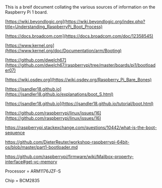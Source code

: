 This is a breif document collating the various sources of information on the Raspberry Pi 1 board.

[https://wiki.beyondlogic.org](https://wiki.beyondlogic.org/index.php?title=Understanding_RaspberryPi_Boot_Process)

[https://docs.broadcom.com](https://docs.broadcom.com/doc/12358545)

[https://www.kernel.org](https://www.kernel.org/doc/Documentation/arm/Booting)

[https://github.com/dwelch67](https://github.com/dwelch67/raspberrypi/tree/master/boards/pi1/bootloader07)

[https://wiki.osdev.org](https://wiki.osdev.org/Raspberry_Pi_Bare_Bones)

[https://jsandler18.github.io](https://jsandler18.github.io/explanations/boot_S.html)

[https://jsandler18.github.io](https://jsandler18.github.io/tutorial/boot.html)

[https://github.com/raspberrypi/linux/issues/16](https://github.com/raspberrypi/linux/issues/16)

https://raspberrypi.stackexchange.com/questions/10442/what-is-the-boot-sequence

https://github.com/DieterReuter/workshop-raspberrypi-64bit-os/blob/master/part1-bootloader.md

https://github.com/raspberrypi/firmware/wiki/Mailbox-property-interface#get-vc-memory

Processor = ARM1176JZF-S

Chip = BCM2835
